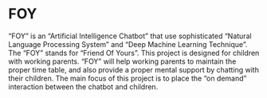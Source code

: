 # FOY
“FOY” is an “Artificial Intelligence Chatbot” that use sophisticated “Natural Language Processing System” and “Deep Machine Learning Technique”. The “FOY” stands for “Friend Of Yours”.
This project is designed for children with working parents. “FOY” will help working parents to maintain the proper time table, and also provide a proper mental support by chatting with their children.
The main focus of this project is to place the “on demand” interaction between the chatbot and children.

